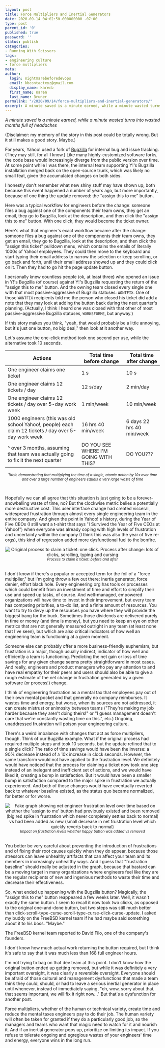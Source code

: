 ```yaml
---
layout: post
title: Force Multipliers and Inertial Generators
date: 2020-09-14 04:02:50.000000000 -07:00
type: post
parent_id: '0'
published: true
password: ''
status: publish
categories:
- Running With Scissors
tags:
- engineering culture
- force multipliers
meta:
author:
  login: nightmarebeforedevops
  email: kbcontactxyz@gmail.com
  display_name: karenb
  first_name: Karen
  last_name: Bruner
permalink: "/2020/09/14/force-multipliers-and-inertial-generators/"
excerpt: A minute saved is a minute earned, while a minute wasted turns into wasted months full of headaches
---
```


_A minute saved is a minute earned, while a minute wasted turns into wasted months full of headaches_

(Disclaimer: my memory of the story in this post could be totally wrong. But it still makes a good story. Maybe.)

For years, Yahoo! used a fork of [Bugzilla](https://www.bugzilla.org/) for internal bug and issue tracking. (They may still, for all I know.) Like many highly-customized software forks, the code base would increasingly diverge from the public version over time. At some point while I was there, the internal team supporting Y!'s Bugzilla installation merged back on the open-source trunk, which was likely no small feat, given the accumulated changes on both sides.

I honestly don't remember what new shiny stuff may have shown up, both because this event happened a number of years ago, but more importantly, because of one thing the update removed: the "assign this to me" button.

Here was a typical workflow for engineers before the change: someone files a bug against one of the components their team owns, they get an email, they go to Bugzilla, look at the description, and then click the "assign this to me" button. With one click, they would become the ticket owner.

Here's what that engineer's exact workflow became after the change: someone files a bug against one of the components their team owns, they get an email, they go to Bugzilla, look at the description, and then click the "assign this ticket" pulldown menu, which contains the emails of literally 1000s of Yahoo! employees. They could then move to the keyboard and start typing their email address to narrow the selection or keep scrolling, or go back and forth, until their email address showed up and they could click on it. Then they had to go hit the page update button.

I personally knew countless people (ok, at least three) who opened an issue in Y!'s Bugzilla (of course) against Y!'s Bugzilla requesting the return of the "assign this to me" button. And the owning team closed every single one with that most passive-aggressive of Bugzilla statuses: `WONTFIX`. One of those `WONTFIX` recipients told me the person who closed his ticket did add a note that they may look at adding the button back during the next quarter's planning. (Actually, I think I heard one was closed with that other of most passive-aggressive Bugzilla statuses, `WORKSFORME`, but anyway.)

If this story makes you think, "yeah, that would probably be a little annoying, but it's just one button, no big deal," then look at it another way.

Let's assume the one-click method took one second per use, while the alternative took 10 seconds.

| Actions | Total time before change | Total time after change |
| --- | --- | --- |
| One engineer claims one ticket | 1 s | 10 s |
| One engineer claims 12 tickets / day | 12 s/day | 2 min/day |
| One engineer claims 12 tickets / day over 5-day work week | 1 min/week | 10 min/week |
| 1000 engineers (this was old school Yahoo!, people) each claim 12 tickets / day over 5-day work week | 16 hrs 40 min/week | 6 days 22 hrs 40 min/week |
| ^ over 3 months, assuming that team was actually going to fix it the next quarter | DO YOU SEE WHERE I'M GOING WITH THIS? | DO YOU??? |

<i><small><center>Table demonstrating that multiplying the time of a single, atomic action by 10x over time and over a large number of engineers equals a very large waste of time</center></small></i>

<br>

Hopefully we can all agree that this situation is just going to be a forever-snowballing waste of time, no? But the clockwise metric belies a potentially more destructive cost. This user interface change had created visceral, widespread frustration through almost every single engineering team in the entire company. And given the point in Yahoo!'s history, during the Year of Five CEOs (I still want a t-shirt that says "I Survived the Year of Five CEOs at Yahoo!") when everyone was already coping with high levels of frustration and uncertainty within the company (I think this was also the year of five re-orgs), this kind of regression added more dysfunctional fuel to the bonfire.

<div align="center">
<img
src="{{ site.baseurl }}/assets/images/2020/09/sketch1600048881806.png"
alt="Original process to claim a ticket: one click. Process after change: lots of clicks, scrolling, typing and cursing">
<br>
<center>
<i><small>
Process to claim a ticket: before and after
</small></i>
</center>
</div>
<br>

I don't know if there's a popular or accepted term for the foil of a "force multiplier," but I'm going throw a few out there: inertia generator, force denier, effort black hole. Every engineering org has tools or processes which could benefit from an investment of time and effort to simplify their use and speed up tasks, of course. And well-managed, empowered organizations will have time to invest in their improvement, but every team has competing priorities, a to-do list, and a finite amount of resources. You want to try to divvy up the resources you have where they will provide the biggest bang for the buck. Sometimes those dividends are delivered purely in time or money (and time is money), but you need to keep an eye on other metrics that are not generally measured outright in any team (at least none that I've seen), but which are also critical indicators of how well an engineering team is functioning at a given moment.

Someone else can probably offer a more business-friendly euphemism, but frustration is a major, though usually indirect, indicator of how well and efficiently a team is functioning. Predicting the net gain or loss of time savings for any given change seems pretty straightforward in most cases. And really, engineers and product managers who pay any attention to and have real empathy for their peers and users should also be able to give a rough estimate of the net change in frustration generated by a given software (or process!) change.

I think of engineering frustration as a mental tax that employees pay out of their own mental pocket and that generally no company reimburses. It wastes time and energy, but worse, when its sources are not addressed, it can create mistrust or animosity between teams ("They're making my job harder because they aren't doing theirs!" or "I guess management doesn't care that we're constantly wasting time on this.", etc.) Ongoing, unaddressed frustration will poison your engineering culture.

There's a weird imbalance with changes that act as force multipliers, though. Think of our Bugzilla example. What if the original process had required multiple steps and took 10 seconds, but the update refined that to a single click? The ratio of time savings would have been the inverse: a 90% decrease instead of a 10x increase in clock seconds. However, the same transform would not have applied to the frustration level. We definitely would have noticed that the process for claiming a ticket now took one step instead of an inelegant and inefficient set of actions, and we would have liked it, creating a bump in satisfaction. But it would have been a smaller bump in satisfaction compared to the major spike in frustration we actually experienced. And both of those changes would have eventually reverted back to whatever baseline existed, as the status quo became normalized, for better or for worse.

<div align="center">
<img
src="{{ site.baseurl }}/assets/images/2020/09/sketch1600053072103.png"
alt="Fake graph showing net engineer frustration level over time based on whether the 'assign to me' button had previously existed and been removed (big red spike in frustration which never completely settles back to normal) vs had been added as new (small decrease in net frustration level which quickly reverts back to normal)">
<br>
<i><small>
Impact on frustration levels whether happy button was added vs removed
</small></i>
</div>
<br>

You better be very careful about preventing the introduction of frustrations and of fixing their root causes quickly when they do appear, because those stressors can leave unhealthy artifacts that can affect your team and its members in increasingly unhealthy ways. And I guess that "frustration baseline" should really be adjusted in the graph, because that bastard can be a moving target in many organizations where engineers feel like they are the regular recipients of new and ingenious methods to waste their time and decrease their effectiveness.

So, what ended up happening with the Bugzilla button? Magically, the "assign this to me" button reappeared a few weeks later. Well, it wasn't exactly the same button. I seem to recall it now took two clicks, as opposed to the original one-and-done button, but two steps was still much better than click-scroll-type-curse-scroll-type-curse-click-curse-update. I asked my buddy on the FreeBSD kernel team if he had maybe said something about it to his boss. "Maybe."

The FreeBSD kernel team reported to David Filo, one of the company's founders.

I don't know how much actual work returning the button required, but I think it's safe to say that it was much less than 168 full engineer hours.

I'm not trying to bag on that dev team at this point. I don't know how the original button ended up getting removed, but while it was definitely a very important oversight, it was clearly a reversible oversight. Everyone should be afraid of those cultural and management dysfunctions that made a team think they could, should, or had to leave a serious inertial generator in place until whenever, instead of immediately saying, "oh, wow, sorry about that, that seems important, we will fix it right now..." But that's a dysfunction for another post.

Force multipliers, whether of the human or technical variety, create time and reduce the mental taxes engineers pay to do their job. The human variety will often be taken for granted if they do a particularly good job, so the managers and teams who want that magic need to watch for it and nourish it. And if an inertial generator pops up, prioritize on limiting its impact. If you refuse to tolerate ongoing and egregious wastes of your engineers' time and energy, everyone wins in the long run.

